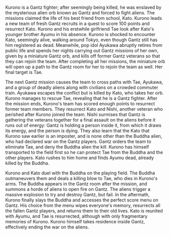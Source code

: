 Kurono is a Gantz fighter; after seemingly being killed, he was enslaved by the mysterious alien orb known as Gantz and forced to fight aliens. The missions claimed the life of his best friend from school, Kato. Kurono leads a new team of fresh Gantz recruits in a quest to score 100 points and resurrect Kato. Kurono and his erstwhile girlfriend Tae look after Kato's younger brother Ayumu in his absence. Kurono is shocked to encounter Kato, seemingly alive, walking around Tokyo, even though Gantz still has him registered as dead. Meanwhile, pop idol Ayukawa abruptly retires from public life and spends her nights carrying out Gantz missions of her own, given by a miniature Gantz orb, and kills off former Gantz veterans so that they can rejoin the team. After completing all her missions, the miniature orb will open up a path to the Gantz room for her to rejoin the team as well. Her final target is Tae.

The next Gantz mission causes the team to cross paths with Tae, Ayukawa, and a group of deadly aliens along with civilians on a crowded commuter train. Ayukawa escapes the conflict but is killed by Kato, who takes her orb. Kurono manages to rescue Tae, revealing that he is a Gantz fighter. After the mission ends, Kurono's team has scored enough points to resurrect former team members. They resurrect Kato and Nishi, another veteran who perished after Kurono joined the team. Nishi surmises that Gantz is gathering the veterans together for a final assault on the aliens before it runs out of energy: Gantz is holding a person inside it, from which it draws its energy, and the person is dying. They also learn that the Kato that Kurono saw earlier is an imposter, and is none other than the Buddha alien, who had declared war on the Gantz players. Gantz orders the team to eliminate Tae, and deny the Buddha alien the kill. Kurono has himself transported to the field first so he can protect Tae from the Buddha and the other players. Kato rushes to him home and finds Ayumu dead, already killed by the Buddha.

Kurono and Kato duel with the Buddha on the playing field. The Buddha outmaneuvers them and deals a killing blow to Tae, who dies in Kurono's arms. The Buddha appears in the Gantz room after the mission, and summons a horde of aliens to open fire on Gantz. The aliens trigger a massive explosion to try and destroy Gantz, but fail. In the aftermath, Kurono finally slays the Buddha and accesses the perfect score menu on Gantz. His choice from the menu wipes everyone's memory, resurrects all the fallen Gantz players, and returns them to their old lives. Kato is reunited with Ayumu, and Tae is resurrected, although with only fragmentary memories of Kurono. Kurono himself takes residence inside Gantz, effectively ending the war on the aliens.